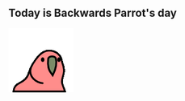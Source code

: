 <h2>Today is Backwards Parrot's day</h2><img src="https://raw.githubusercontent.com/jmhobbs/cultofthepartyparrot.com/master/parrots/hd/backwardsparrot.gif" />